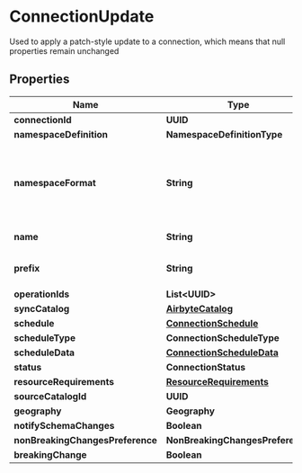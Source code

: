 

# ConnectionUpdate

Used to apply a patch-style update to a connection, which means that null properties remain unchanged

## Properties

| Name | Type | Description | Notes |
|------------ | ------------- | ------------- | -------------|
|**connectionId** | **UUID** |  |  |
|**namespaceDefinition** | **NamespaceDefinitionType** |  |  [optional] |
|**namespaceFormat** | **String** | Used when namespaceDefinition is &#39;customformat&#39;. If blank then behaves like namespaceDefinition &#x3D; &#39;destination&#39;. If \&quot;${SOURCE_NAMESPACE}\&quot; then behaves like namespaceDefinition &#x3D; &#39;source&#39;. |  [optional] |
|**name** | **String** | Name that will be set to this connection |  [optional] |
|**prefix** | **String** | Prefix that will be prepended to the name of each stream when it is written to the destination. |  [optional] |
|**operationIds** | **List&lt;UUID&gt;** |  |  [optional] |
|**syncCatalog** | [**AirbyteCatalog**](AirbyteCatalog.md) |  |  [optional] |
|**schedule** | [**ConnectionSchedule**](ConnectionSchedule.md) |  |  [optional] |
|**scheduleType** | **ConnectionScheduleType** |  |  [optional] |
|**scheduleData** | [**ConnectionScheduleData**](ConnectionScheduleData.md) |  |  [optional] |
|**status** | **ConnectionStatus** |  |  [optional] |
|**resourceRequirements** | [**ResourceRequirements**](ResourceRequirements.md) |  |  [optional] |
|**sourceCatalogId** | **UUID** |  |  [optional] |
|**geography** | **Geography** |  |  [optional] |
|**notifySchemaChanges** | **Boolean** |  |  [optional] |
|**nonBreakingChangesPreference** | **NonBreakingChangesPreference** |  |  [optional] |
|**breakingChange** | **Boolean** |  |  [optional] |



